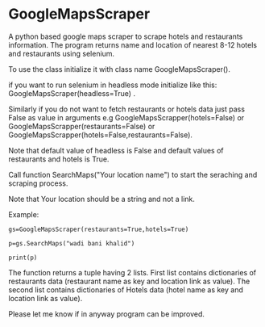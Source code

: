 # GoogleMapsScraper
A python based google maps scraper to scrape hotels and restaurants information. The program returns name and location of  nearest 8-12 hotels and restaurants using selenium.

To use the class initialize it with class name GoogleMapsScraper().

if you want to run selenium in headless mode initialize like this: GoogleMapsScraper(headless=True) .

Similarly if you do not want to fetch restaurants or hotels data just pass False as value in arguments e.g GoogleMapsScrapper(hotels=False) or GoogleMapsScrapper(restaurants=False) or GoogleMapsScrapper(hotels=False,restaurants=False).

Note that default value of headless is False and default values of restaurants and hotels is True.

Call function SearchMaps("Your location name") to start the seraching and scraping process.

Note that Your location should be a string and not a link.

Example:

    gs=GoogleMapsScraper(restaurants=True,hotels=True)

    p=gs.SearchMaps("wadi bani khalid")

    print(p)

The function returns a tuple having 2 lists. First list contains dictionaries of restaurants data (restaurant name as key and location link as value). The second list contains dictionaries of Hotels data (hotel name as key and location link as value).

Please let me know if in anyway program can be improved.
